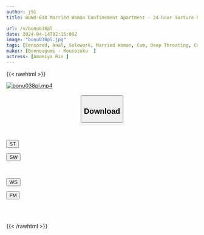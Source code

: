 ```yaml
---
author: j91
title: BONU-038 Married Woman Confinement Apartment - 24-hour Torture Hell With Anal Training And Irama Without A Break - Rin Amemiya

url: /v/bonu038pl
date: 2024-04-14T02:15:00Z
image: "bonu038pl.jpg"
tags: [Censored, Anal, Solowork, Married Woman, Cum, Deep Throating, Confinement	]
maker: [Bonnougumi - Mousozoku  ]
actress: [Amamiya Rin ]
---
```



{{< rawhtml >}}

<div class="video" data-videoid="1Lzk36892kfeR0x">
    <a href="javascript:;">
        <img src="/v/bonu038pl/bonu038pl.jpg" width="WIDTH" height="HEIGHT" alt="bonu038pl.mp4" loading="lazy">
    </a>
</div>

<script type="text/javascript" src="https://j91.asia/asset/on-demand-st.js"></script>

<br>
  <link rel="stylesheet" href="https://j91.asia/asset/bs5.css">
  
  <center>
  <button class="btn btn-primary" type="button" data-bs-toggle="collapse" data-bs-target=".multi-collapse" aria-expanded="false" aria-controls="multiCollapseExample1 multiCollapseExample2"><h2>Download</h2></button></center>
</p>
<div class="row">
  <div class="col">
    <div class="collapse multi-collapse" id="multiCollapseExample1">
      <div class="card card-body">
	      	      <br>
<div class="buttons">  
<p><a href="https://streamtape.to/v/1Lzk36892kfeR0x" target="_blank"><button class="btn-hover color-3"><i class="fa fa-download"></i> ST</button></a></p>
<p><a href="https://asnwish.com/neydmkh4c2iy" target="_blank"><button class="btn-hover color-2"><i class="fa fa-download"></i> SW</button></a></p></div>
    </div>
  </div>
</div>
  <div class="col">
    <div class="collapse multi-collapse" id="multiCollapseExample2">
      <div class="card card-body">
	      <br>
<div class="buttons">
<p><a href="https://wolfstream.tv/mcpplmcjqtpe"><button class="btn-hover color-9"><i class="fa fa-download"></i> WS</button></a></p>
<p><a href="https://filemoon.sx/d/1y641gz3n99j"><button class="btn-hover color-8"><i class="fa fa-download"></i> FM</button></a></p></div>
<br><br>
      </div>
    </div>
  </div>
</div>

{{< /rawhtml >}}